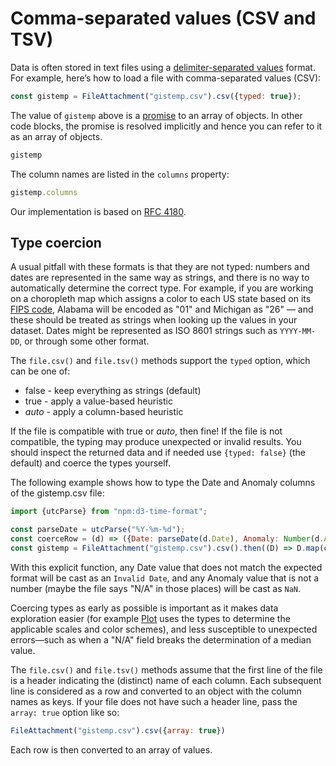 # Comma-separated values (CSV and TSV)

Data is often stored in text files using a [delimiter-separated values](https://d3js.org/d3-dsv) format. For example, here’s how to load a file with comma-separated values (CSV):

```js echo
const gistemp = FileAttachment("gistemp.csv").csv({typed: true});
```

The value of `gistemp` above is a [promise](./promises) to an array of objects. In other code blocks, the promise is resolved implicitly and hence you can refer to it as an array of objects.

```js echo
gistemp
```

The column names are listed in the `columns` property:

```js echo
gistemp.columns
```

Our implementation is based on [RFC 4180](https://datatracker.ietf.org/doc/html/rfc4180).

## Type coercion

A usual pitfall with these formats is that they are not typed: numbers and dates are represented in the same way as strings, and there is no way to automatically determine the correct type. For example, if you are working on a choropleth map which assigns a color to each US state based on its [FIPS code](https://transition.fcc.gov/oet/info/maps/census/fips/fips.txt), Alabama will be encoded as "01" and Michigan as "26" — and these should be treated as strings when looking up the values in your dataset. Dates might be represented as ISO 8601 strings such as `YYYY-MM-DD`, or through some other format.

The `file.csv()` and `file.tsv()` methods support the `typed` option, which can be one of:

- false - keep everything as strings (default)
- true - apply a value-based heuristic
- *auto* - apply a column-based heuristic

If the file is compatible with true or *auto*, then fine! If the file is not compatible, the typing may produce unexpected or invalid results. You should inspect the returned data and if needed use `{typed: false}` (the default) and coerce the types yourself.

The following example shows how to type the Date and Anomaly columns of the gistemp.csv file:

```js run=false
import {utcParse} from "npm:d3-time-format";

const parseDate = utcParse("%Y-%m-%d");
const coerceRow = (d) => ({Date: parseDate(d.Date), Anomaly: Number(d.Anomaly)});
const gistemp = FileAttachment("gistemp.csv").csv().then((D) => D.map(coerceRow));
```

With this explicit function, any Date value that does not match the expected format will be cast as an `Invalid Date`, and any Anomaly value that is not a number (maybe the file says "N/A" in those places) will be cast as `NaN`.

Coercing types as early as possible is important as it makes data exploration easier (for example [Plot](../lib/plot) uses the types to determine the applicable scales and color schemes), and less susceptible to unexpected errors—such as when a "N/A" field breaks the determination of a median value.

The `file.csv()` and `file.tsv()` methods assume that the first line of the file is a header indicating the (distinct) name of each column. Each subsequent line is considered as a row and converted to an object with the column names as keys. If your file does not have such a header line, pass the `array: true` option like so:

```js echo
FileAttachment("gistemp.csv").csv({array: true})
```

Each row is then converted to an array of values.
